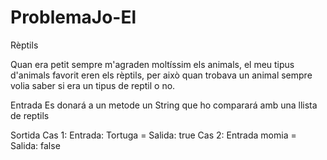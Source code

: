 # ProblemaJo-El

Rèptils

Quan era petit sempre m'agraden moltíssim els animals, el meu tipus d'animals favorit eren els rèptils, per això quan trobava un animal sempre volia saber si era un tipus de reptil o no.


Entrada
Es donará a un metode un String que ho comparará amb una llista de reptils

Sortida
Cas 1:
Entrada: Tortuga = Salida: true
Cas 2:
Entrada momia = Salida: false
